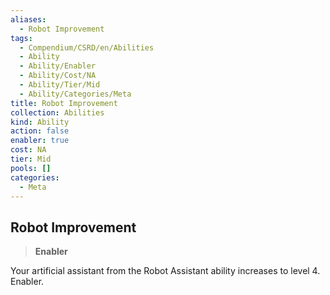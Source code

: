 ```yaml
---
aliases:
  - Robot Improvement
tags:
  - Compendium/CSRD/en/Abilities
  - Ability
  - Ability/Enabler
  - Ability/Cost/NA
  - Ability/Tier/Mid
  - Ability/Categories/Meta
title: Robot Improvement
collection: Abilities
kind: Ability
action: false
enabler: true
cost: NA
tier: Mid
pools: []
categories:
  - Meta
---
```

## Robot Improvement    
>**Enabler**  
    
Your artificial assistant from the Robot Assistant ability increases to level 4. Enabler.